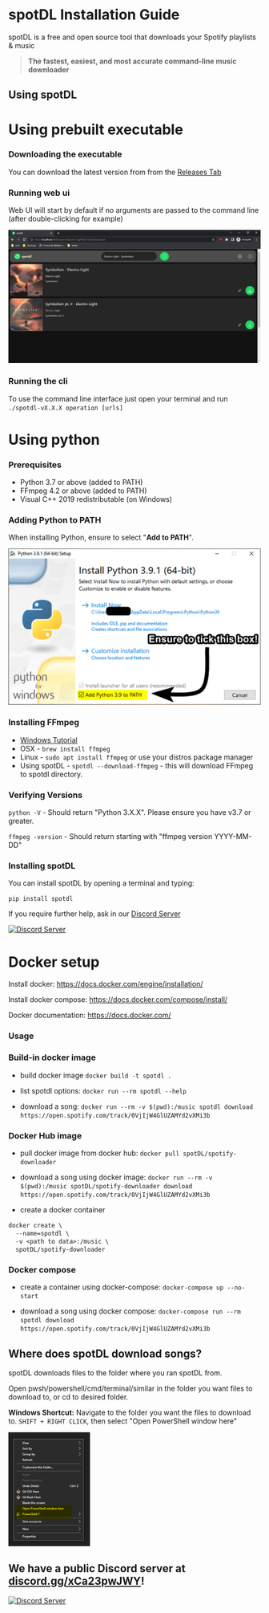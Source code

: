 # spotDL Installation Guide

spotDL is a free and open source tool that downloads your Spotify playlists & music

> **The fastest, easiest, and most accurate command-line music downloader**

## Using spotDL


# Using prebuilt executable

### Downloading the executable

You can download the latest version from from the [Releases Tab](https://github.com/spotDL/spotify-downloader/releases)

### Running web ui

Web UI will start by default if no arguments are passed to the command line (after double-clicking for example)

![Web UI](images/WEB_UI.png)

### Running the cli

To use the command line interface just open your terminal and run `./spotdl-vX.X.X operation [urls]`

# Using python

### Prerequisites

- Python 3.7 or above (added to PATH)
- FFmpeg 4.2 or above (added to PATH)
- Visual C++ 2019 redistributable (on Windows)

### Adding Python to PATH

When installing Python, ensure to select "**Add to PATH**".

![Add to PATH Image](images/ADD_TO_PATH.png)

### Installing FFmpeg

- [Windows Tutorial](https://windowsloop.com/install-ffmpeg-windows-10/)
- OSX - `brew install ffmpeg`
- Linux - `sudo apt install ffmpeg` or use your distros package manager
- Using spotDL - `spotdl --download-ffmpeg` - this will download FFmpeg to spotdl directory.

### Verifying Versions

`python -V` - Should return "Python 3.X.X". Please ensure you have v3.7 or greater.

`ffmpeg -version` - Should return starting with "ffmpeg version YYYY-MM-DD"

### Installing spotDL

You can install spotDL by opening a terminal and typing:

```shell
pip install spotdl
```

If you require further help, ask in our [Discord Server](https://discord.gg/xCa23pwJWY)

[![Discord Server](https://img.shields.io/discord/771628785447337985?color=7289da&label=DISCORD&style=for-the-badge)](https://discord.gg/xCa23pwJWY)

# Docker setup

Install docker: <https://docs.docker.com/engine/installation/>

Install docker compose: <https://docs.docker.com/compose/install/>

Docker documentation: <https://docs.docker.com/>

### Usage

### Build-in docker image

- build docker image `docker build -t spotdl .`

- list spotdl options: `docker run --rm spotdl --help`

- download a song: `docker run --rm -v $(pwd):/music spotdl download https://open.spotify.com/track/0VjIjW4GlUZAMYd2vXMi3b`

### Docker Hub image

- pull docker image from docker hub: `docker pull spotDL/spotify-downloader`

- download a song using docker image: `docker run --rm -v $(pwd):/music spotDL/spotify-downloader download https://open.spotify.com/track/0VjIjW4GlUZAMYd2vXMi3b`

- create a docker container

```
docker create \
  --name=spotdl \
  -v <path to data>:/music \
  spotDL/spotify-downloader
```

### Docker compose
- create a container using docker-compose: `docker-compose up --no-start`

- download a song using docker compose: `docker-compose run --rm spotdl download https://open.spotify.com/track/0VjIjW4GlUZAMYd2vXMi3b`

## Where does spotDL download songs?

spotDL downloads files to the folder where you ran spotDL from.

Open pwsh/powershell/cmd/terminal/similar in the folder you want files to download to, or
cd to desired folder.

**Windows Shortcut:** Navigate to the folder you want the files to download to.
`SHIFT + RIGHT CLICK`, then select "Open PowerShell window here"

![Windows PWSH](images/POWERSHELL.png)

## We have a public Discord server at **[discord.gg/xCa23pwJWY](https://discord.gg/xCa23pwJWY)!**

[![Discord Server](https://img.shields.io/discord/771628785447337985?color=7289da&label=DISCORD&style=for-the-badge)](https://discord.gg/xCa23pwJWY)
